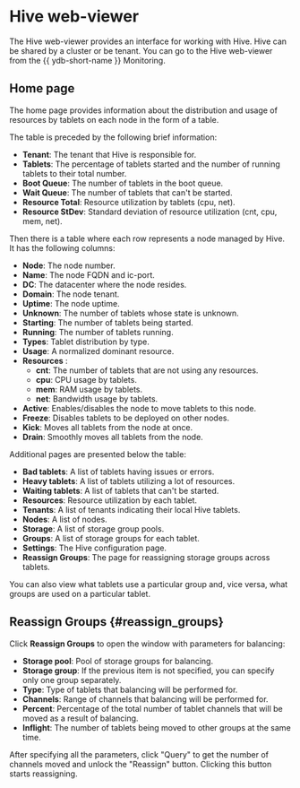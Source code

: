 # Hive web-viewer

The Hive web-viewer provides an interface for working with Hive.
Hive can be shared by a cluster or be tenant.
You can go to the Hive web-viewer from the {{ ydb-short-name }} Monitoring.

## Home page

The home page provides information about the distribution and usage of resources by tablets on each node in the form of a table.

The table is preceded by the following brief information:

* **Tenant**: The tenant that Hive is responsible for.
* **Tablets**: The percentage of tablets started and the number of running tablets to their total number.
* **Boot Queue**: The number of tablets in the boot queue.
* **Wait Queue**: The number of tablets that can't be started.
* **Resource Total**: Resource utilization by tablets (cpu, net).
* **Resource StDev**: Standard deviation of resource utilization (cnt, cpu, mem, net).

Then there is a table where each row represents a node managed by Hive. It has the following columns:

* **Node**: The node number.
* **Name**: The node FQDN and ic-port.
* **DC**: The datacenter where the node resides.
* **Domain**: The node tenant.
* **Uptime**: The node uptime.
* **Unknown**: The number of tablets whose state is unknown.
* **Starting**: The number of tablets being started.
* **Running**: The number of tablets running.
* **Types**: Tablet distribution by type.
* **Usage**: A normalized dominant resource.
* **Resources** :
  * **cnt**: The number of tablets that are not using any resources.
  * **cpu**: CPU usage by tablets.
  * **mem**: RAM usage by tablets.
  * **net**: Bandwidth usage by tablets.
* **Active**: Enables/disables the node to move tablets to this node.
* **Freeze**: Disables tablets to be deployed on other nodes.
* **Kick**: Moves all tablets from the node at once.
* **Drain**: Smoothly moves all tablets from the node.

Additional pages are presented below the table:

* **Bad tablets**: A list of tablets having issues or errors.
* **Heavy tablets**: A list of tablets utilizing a lot of resources.
* **Waiting tablets**: A list of tablets that can't be started.
* **Resources**: Resource utilization by each tablet.
* **Tenants**: A list of tenants indicating their local Hive tablets.
* **Nodes**: A list of nodes.
* **Storage**: A list of storage group pools.
* **Groups**: A list of storage groups for each tablet.
* **Settings**: The Hive configuration page.
* **Reassign Groups**: The page for reassigning storage groups across tablets.

You can also view what tablets use a particular group and, vice versa, what groups are used on a particular tablet.

## Reassign Groups {#reassign_groups}

Click **Reassign Groups** to open the window with parameters for balancing:

* **Storage pool**: Pool of storage groups for balancing.
* **Storage group**: If the previous item is not specified, you can specify only one group separately.
* **Type**: Type of tablets that balancing will be performed for.
* **Channels**: Range of channels that balancing will be performed for.
* **Percent**: Percentage of the total number of tablet channels that will be moved as a result of balancing.
* **Inflight**: The number of tablets being moved to other groups at the same time.

After specifying all the parameters, click "Query" to get the number of channels moved and unlock the "Reassign" button.
Clicking this button starts reassigning.
